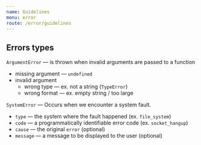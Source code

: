 ```yaml
---
name: Guidelines
menu: error
route: /error/guidelines
---
```


## Errors types

`ArgumentError` — is thrown when invalid arguments are passed to a function

- missing argument — `undefined`
- invalid argument
  - wrong type — ex. not a string (`TypeError`)
  - wrong format — ex. empty string / too large

`SystemError` — Occurs when we encounter a system fault.

- `type` — the system where the fault happened (ex. `file_system`)
- `code` — a programmatically identifiable error code (ex. `socket_hangup`)
- `cause` — the original `error` (optional)
- `message` — a message to be displayed to the user (optional)
